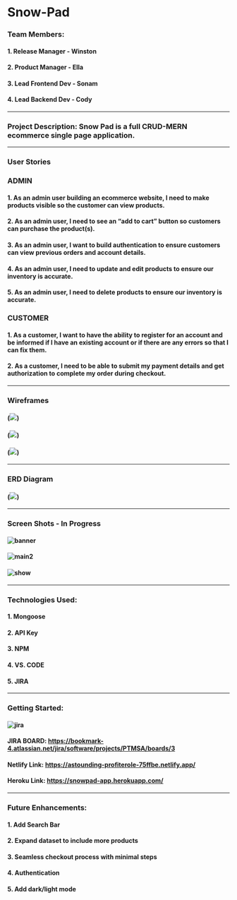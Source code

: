 # Snow-Pad

### Team Members:
#### 1. Release Manager - Winston
#### 2. Product Manager - Ella
#### 3. Lead Frontend Dev - Sonam
#### 4. Lead Backend Dev - Cody

---

### Project Description: Snow Pad is a full CRUD-MERN ecommerce single page application. 

---

### User Stories 

### ADMIN
#### 1. As an admin user building an ecommerce website, I need to make products visible so the customer can view products.
#### 2. As an admin user, I need to see an “add to cart” button so customers can purchase the product(s).
#### 3. As an admin user, I want to build authentication to ensure customers can view previous orders and account details.
#### 4. As an admin user, I need to update and edit products to ensure our inventory is accurate.
#### 5. As an admin user, I need to delete products to ensure our inventory is accurate.

### CUSTOMER
#### 1. As a customer, I want to have the ability to register for an account and be informed if I have an existing account or if there are any errors so that I can fix them.
#### 2. As a customer, I need to be able to submit my payment details and get authorization to complete my order during checkout.

---

### Wireframes 
#### (![](img/WF1.png))
#### (![](img/WF2.png))
#### (![](img/WF3.png))

---

### ERD Diagram 
#### (![](img/Screen%20Shot%202023-01-20%20at%209.32.13%20PM.png))

---

### Screen Shots - In Progress
#### ![banner](./img/Banner.jpeg)
#### ![main2](./img/Main2.jpeg)
#### ![show](./img/Show.jpeg)

---

### Technologies Used:
#### 1. Mongoose
#### 2. API Key
#### 3. NPM
#### 4. VS. CODE
#### 5. JIRA

---

### Getting Started: 
#### ![jira](./img/jiraBoard.jpeg)
#### JIRA BOARD: https://bookmark-4.atlassian.net/jira/software/projects/PTMSA/boards/3

#### Netlify Link: https://astounding-profiterole-75ffbe.netlify.app/

#### Heroku Link: https://snowpad-app.herokuapp.com/ 

---

### Future Enhancements: 
#### 1. Add Search Bar
#### 2. Expand dataset to include more products
#### 3. Seamless checkout process with minimal steps
#### 4. Authentication
#### 5. Add dark/light mode 